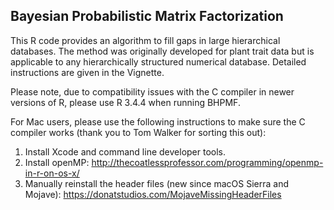 ## Bayesian Probabilistic Matrix Factorization

This R code provides an algorithm to fill gaps in large hierarchical databases. 
The method was originally developed for plant trait data but is applicable to any hierarchically structured numerical database.
Detailed instructions are given in the Vignette.

Please note, due to compatibility issues with the C compiler in newer versions of R, please use R 3.4.4 when running BHPMF.

For Mac users, please use the following instructions to make sure the C compiler works (thank you to Tom Walker for sorting this out):
1. Install Xcode and command line developer tools.
2. Install openMP: http://thecoatlessprofessor.com/programming/openmp-in-r-on-os-x/
3. Manually reinstall the header files (new since macOS Sierra and Mojave): https://donatstudios.com/MojaveMissingHeaderFiles

